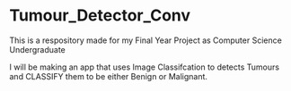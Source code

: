 # Tumour_Detector_Conv
This is a respository made for my Final Year Project as Computer Science Undergraduate

I will be making an app that uses Image Classifcation to detects Tumours and CLASSIFY 
them to be either Benign or Malignant.
